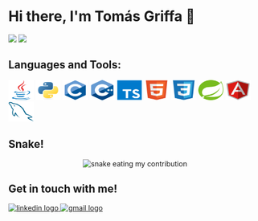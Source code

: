 # Hi there, I'm Tomás Griffa 👋
<div>
    <img height="180em" src="https://github-readme-stats-tgriffabenitez-gmailcom.vercel.app/api?username=tgriffabenitez&show_icons=true&theme=gruvbox&count_private=true"/>
    <img height="180em" src="https://github-readme-stats-tgriffabenitez-gmailcom.vercel.app/api/top-langs?username=tgriffabenitez&layout=compact&theme=gruvbox&langs_count=6"/>
</div>

## Languages and Tools:
<div style="display: inline_block">
    <img height="40" width="50" alt="java logo" src="https://raw.githubusercontent.com/devicons/devicon/master/icons/java/java-original.svg"/>
    <img height="40" width="50" alt="java logo" src="https://raw.githubusercontent.com/devicons/devicon/master/icons/python/python-original.svg"/>
    <img height="40" width="50" alt="java logo" src="https://raw.githubusercontent.com/devicons/devicon/master/icons/c/c-original.svg"/>
    <img height="40" width="50" alt="java logo" src="https://raw.githubusercontent.com/devicons/devicon/master/icons/cplusplus/cplusplus-original.svg"/>
    <img height="40" width="50" alt="java logo" src="https://raw.githubusercontent.com/devicons/devicon/master/icons/typescript/typescript-original.svg"/>
    <img height="40" width="50" alt="java logo" src="https://raw.githubusercontent.com/devicons/devicon/master/icons/html5/html5-original.svg"/>
    <img height="40" width="50" alt="java logo" src="https://raw.githubusercontent.com/devicons/devicon/master/icons/css3/css3-original.svg"/>
    <img height="40" width="50" alt="java logo" src="https://raw.githubusercontent.com/devicons/devicon/master/icons/spring/spring-original.svg"/>
    <img height="40" width="50" alt="java logo" src="https://raw.githubusercontent.com/devicons/devicon/master/icons/angularjs/angularjs-original.svg"/>
    <img height="40" width="50" alt="java logo" src="https://raw.githubusercontent.com/devicons/devicon/master/icons/mysql/mysql-original.svg"/>
</div>

## Snake!
<div align="center">
  <img alt="snake eating my contribution" src="https://github.com/tgriffabenitez/tgriffabenitez/blob/output/github-contribution-grid-snake.svg">
</div>

## Get in touch with me!
<div style="display: inline_block">
    <a href="https://www.linkedin.com/in/tgriffabenitez" target="_blank">
        <img src="https://img.shields.io/badge/LinkedIn-0077B5?style=for-the-badge&logo=linkedin&logoColor=white" alt="linkedin logo"  />
    </a>
    <a href="mailto:tgriffabenitez@gmail.com" target="_blank">
        <img src="https://img.shields.io/badge/Gmail-D14836?style=for-the-badge&logo=gmail&logoColor=white" alt="gmail logo"  />
    </a>
</div>
